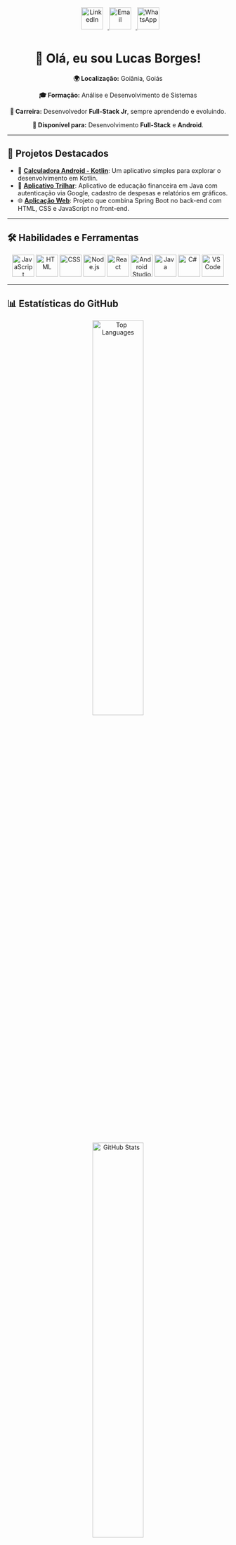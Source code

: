 <div align="center">
  <a href="https://www.linkedin.com/in/lucasdealmeidaborges/">
    <img src="https://cdn.jsdelivr.net/gh/devicons/devicon/icons/linkedin/linkedin-original.svg" alt="LinkedIn" width="50" height="50" style="margin: 10px;"/>
  </a>
  <a href="mailto:lucas-borges2000@hotmail.com">
    <img src="https://cdn.jsdelivr.net/gh/devicons/devicon/icons/google/google-original.svg" alt="Email" width="50" height="50" style="margin-right: 10px;"/>
  </a>
  <a href="https://wa.me/5562983097506">
    <img src="https://img.icons8.com/ios-filled/50/4CAF50/whatsapp.png" alt="WhatsApp" width="50" height="50"/>
  </a>
</div>

<div align="center">
  <h1>👋 Olá, eu sou Lucas Borges!</h1>

  <p><strong>🌍 Localização:</strong> Goiânia, Goiás</p>
  <p><strong>🎓 Formação:</strong> Análise e Desenvolvimento de Sistemas</p>
  <p><strong>🚀 Carreira:</strong> Desenvolvedor <strong>Full-Stack Jr</strong>, sempre aprendendo e evoluindo.</p>
  <p><strong>💼 Disponível para:</strong> Desenvolvimento <strong>Full-Stack</strong> e <strong>Android</strong>.</p>
</div>

---

## 🚀 Projetos Destacados

- 🔢 **[Calculadora Android - Kotlin](https://github.com/lucasbor1/CalculadoraKotlin)**: Um aplicativo simples para explorar o desenvolvimento em Kotlin.
- 📱 **[Aplicativo Trilhar](https://github.com/lucasbor1/Projeto-Trilhar)**: Aplicativo de educação financeira em Java com autenticação via Google, cadastro de despesas e relatórios em gráficos.
- 🌐 **[Aplicação Web](https://github.com/lucasbor1/prova-Java-Script)**: Projeto que combina Spring Boot no back-end com HTML, CSS e JavaScript no front-end.

---

## 🛠️ Habilidades e Ferramentas

<div align="center">
  <img src="https://cdn.jsdelivr.net/gh/devicons/devicon/icons/javascript/javascript-original.svg" alt="JavaScript" width="50" height="50"/>
  <img src="https://cdn.jsdelivr.net/gh/devicons/devicon/icons/html5/html5-original.svg" alt="HTML" width="50" height="50"/>
  <img src="https://cdn.jsdelivr.net/gh/devicons/devicon/icons/css3/css3-original.svg" alt="CSS" width="50" height="50"/>
  <img src="https://cdn.jsdelivr.net/gh/devicons/devicon/icons/nodejs/nodejs-original.svg" alt="Node.js" width="50" height="50"/>
  <img src="https://cdn.jsdelivr.net/gh/devicons/devicon/icons/react/react-original.svg" alt="React" width="50" height="50"/>
  <img src="https://cdn.jsdelivr.net/gh/devicons/devicon/icons/androidstudio/androidstudio-original.svg" alt="Android Studio" width="50" height="50"/>
  <img src="https://cdn.jsdelivr.net/gh/devicons/devicon/icons/java/java-original.svg" alt="Java" width="50" height="50"/>
  <img src="https://cdn.jsdelivr.net/gh/devicons/devicon/icons/csharp/csharp-original.svg" alt="C#" width="50" height="50"/>
  <img src="https://cdn.jsdelivr.net/gh/devicons/devicon/icons/vscode/vscode-original.svg" alt="VS Code" width="50" height="50"/>
</div>

---

## 📊 Estatísticas do GitHub

<div align="center"> 
  <img src="https://github-readme-stats.vercel.app/api/top-langs/?username=lucasbor1&layout=compact&theme=radical" alt="Top Languages" width="48%" style="margin: 0 1%;">
   <img src="https://github-readme-stats.vercel.app/api?username=lucasbor1&show_icons=true&theme=radical" alt="GitHub Stats" width="48%" style="margin: 0 1%;">
</div>

---

<div align="center">
  <p>Obrigado por visitar meu perfil! Se quiser conversar ou conhecer mais sobre mim, sinta-se à vontade para me chamar nas redes sociais. 😄</p>
</div>

